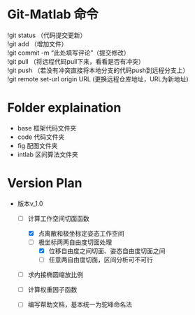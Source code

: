 # Git-Matlab 命令    
!git status （代码提交更新）    
!git add （增加文件）    
!git commit -m “此处填写评论”（提交修改）    
!git pull （将远程代码pull下来，看看是否有冲突）    
!git push （若没有冲突直接将本地分支的代码push到远程分支上）           
!git remote set-url origin URL   (更换远程仓库地址，URL为新地址)
# Folder explaination 
- base 框架代码文件夹
- code 代码文件夹
- fig 配图文件夹
- intlab 区间算法文件夹
# Version Plan 
- 版本v_1.0
    - [ ] 计算工作空间切面函数
        - [x] 点离散和极坐标定姿态工作空间
        - [ ] 极坐标两两自由度切面处理
            - [x] 位移自由度之间切面、姿态自由度切面之间
            - [ ] 任意两自由度切面，区间分析可不可行
    - [ ] 求内接椭圆缩放比例
    - [ ] 计算权重因子函数
    - [ ] 编写帮助文档，基本统一为驼峰命名法


